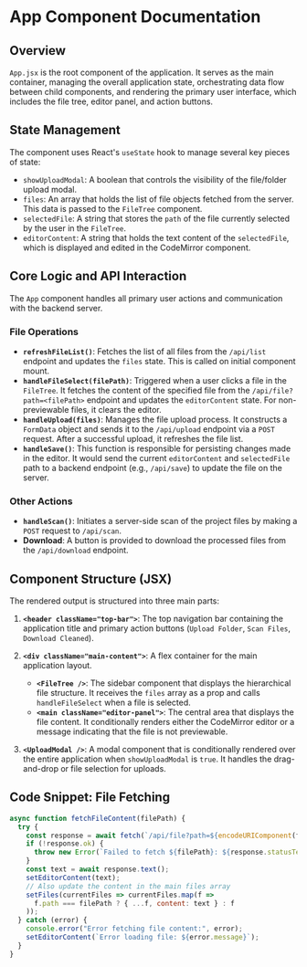# App Component Documentation

## Overview

`App.jsx` is the root component of the application. It serves as the main container, managing the overall application state, orchestrating data flow between child components, and rendering the primary user interface, which includes the file tree, editor panel, and action buttons.

## State Management

The component uses React's `useState` hook to manage several key pieces of state:

-   `showUploadModal`: A boolean that controls the visibility of the file/folder upload modal.
-   `files`: An array that holds the list of file objects fetched from the server. This data is passed to the `FileTree` component.
-   `selectedFile`: A string that stores the `path` of the file currently selected by the user in the `FileTree`.
-   `editorContent`: A string that holds the text content of the `selectedFile`, which is displayed and edited in the CodeMirror component.

## Core Logic and API Interaction

The `App` component handles all primary user actions and communication with the backend server.

### File Operations

-   **`refreshFileList()`**: Fetches the list of all files from the `/api/list` endpoint and updates the `files` state. This is called on initial component mount.
-   **`handleFileSelect(filePath)`**: Triggered when a user clicks a file in the `FileTree`. It fetches the content of the specified file from the `/api/file?path=<filePath>` endpoint and updates the `editorContent` state. For non-previewable files, it clears the editor.
-   **`handleUpload(files)`**: Manages the file upload process. It constructs a `FormData` object and sends it to the `/api/upload` endpoint via a `POST` request. After a successful upload, it refreshes the file list.
-   **`handleSave()`**: This function is responsible for persisting changes made in the editor. It would send the current `editorContent` and `selectedFile` path to a backend endpoint (e.g., `/api/save`) to update the file on the server.

### Other Actions

-   **`handleScan()`**: Initiates a server-side scan of the project files by making a `POST` request to `/api/scan`.
-   **Download**: A button is provided to download the processed files from the `/api/download` endpoint.

## Component Structure (JSX)

The rendered output is structured into three main parts:

1.  **`<header className="top-bar">`**: The top navigation bar containing the application title and primary action buttons (`Upload Folder`, `Scan Files`, `Download Cleaned`).

2.  **`<div className="main-content">`**: A flex container for the main application layout.
    -   **`<FileTree />`**: The sidebar component that displays the hierarchical file structure. It receives the `files` array as a prop and calls `handleFileSelect` when a file is selected.
    -   **`<main className="editor-panel">`**: The central area that displays the file content. It conditionally renders either the CodeMirror editor or a message indicating that the file is not previewable.

3.  **`<UploadModal />`**: A modal component that is conditionally rendered over the entire application when `showUploadModal` is `true`. It handles the drag-and-drop or file selection for uploads.

## Code Snippet: File Fetching

```javascript
async function fetchFileContent(filePath) {
  try {
    const response = await fetch(`/api/file?path=${encodeURIComponent(filePath)}`);
    if (!response.ok) {
      throw new Error(`Failed to fetch ${filePath}: ${response.statusText}`);
    }
    const text = await response.text();
    setEditorContent(text);
    // Also update the content in the main files array
    setFiles(currentFiles => currentFiles.map(f =>
      f.path === filePath ? { ...f, content: text } : f
    ));
  } catch (error) {
    console.error("Error fetching file content:", error);
    setEditorContent(`Error loading file: ${error.message}`);
  }
}
```